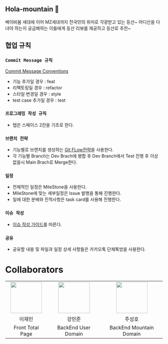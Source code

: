 ## Hola-mountain 👋
베이비붐 세대에 이어 MZ세대까지 전국민의 취미로 각광받고 있는 등산~
어디산을 다녀야 하는지 궁금해하는 이들에게 등산 리뷰를 제공하고 등산로 추천~

<!--

**Here are some ideas to get you started:**

🙋‍♀️ A short introduction - what is your organization all about?
🌈 Contribution guidelines - how can the community get involved?
👩‍💻 Useful resources - where can the community find your docs? Is there anything else the community should know?
🍿 Fun facts - what does your team eat for breakfast?
🧙 Remember, you can do mighty things with the power of [Markdown](https://docs.github.com/github/writing-on-github/getting-started-with-writing-and-formatting-on-github/basic-writing-and-formatting-syntax)
-->

## 협업 규칙
### `Commit Message 규칙`
[Commit Message Conventions](https://gist.github.com/stephenparish/9941e89d80e2bc58a153)
- 기능 추가일 경우 : feat
- 리팩토링일 경우 : refactor
- 스타일 변경일 경우 : style
- test case 추가일 경우 : test

### `프로그래밍 작성 규칙`
- 탭은 스페이스 2칸을 기초로 한다.

### `브랜치 전략`
- 기능별로 브랜치를 생성하는 [Git FLow전략](https://techblog.woowahan.com/2553/)을 사용한다.
- 각 기능별 Branch는 Dev Brach에 병합 후 Dev Branch에서 Test 진행 후 이상 없을시 Main Brach로 Merge한다.  

### `일정`
- 전체적인 일정은 MileStone을 사용한다.
- MileStone에 맞는 세부일정은 Issue 발행을 통해 진행한다.
- 일에 대한 분배와 진척사항은 task card를 사용해 진행한다.

### `이슈 작성`
- [이슈 작성 가이드](https://hyeonic.tistory.com/181)를 따른다.

### `공유`
- 공유할 내용 및 파일과 일정 상세 사항들은 카카오톡 단체톡방을 사용한다.

# Collaborators
<table>
    <tr>
        <td align="center">
            <a href="https://github.com/"><img  width="100px" src="https://avatars.githubusercontent.com/u/89899636?v=4" /></a>
        </td>
        <td align="center">
            <a href="https://github.com/"><img  width="100px" src="https://avatars.githubusercontent.com/u/31757314?v=4" /></a>
        </td>
        <td align="center">
            <a href="https://github.com/"><img  width="100px" src="https://avatars.githubusercontent.com/u/32606456?v=4" /></a>
        </td>
    </tr>
    <tr>
        <td align="center">이재민</td>
        <td align="center">강민준</td>
        <td align="center">주성호</td>
  </tr>
    <tr>
        <td align="center">Front Total Page</td>
        <td align="center">BackEnd User Domain</td>
        <td align="center">BackEnd Mountain Domain</td>
    </tr>
</table>

